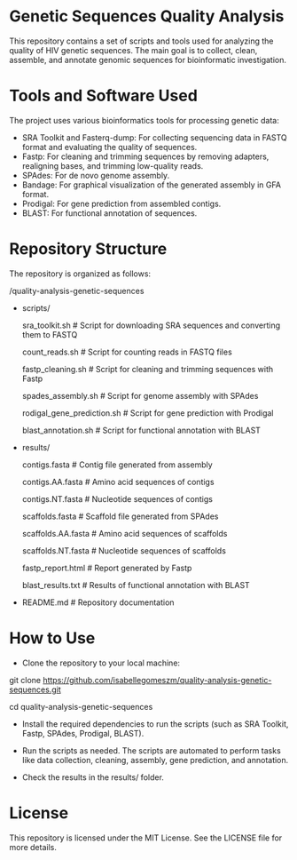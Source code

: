 # Genetic Sequences Quality Analysis

This repository contains a set of scripts and tools used for analyzing the quality of HIV genetic sequences. The main goal is to collect, clean, assemble, and annotate genomic sequences for bioinformatic investigation.



# Tools and Software Used

The project uses various bioinformatics tools for processing genetic data:

- SRA Toolkit and Fasterq-dump: For collecting sequencing data in FASTQ format and evaluating the quality of sequences.
- Fastp: For cleaning and trimming sequences by removing adapters, realigning bases, and trimming low-quality reads.
- SPAdes: For de novo genome assembly.
- Bandage: For graphical visualization of the generated assembly in GFA format.
- Prodigal: For gene prediction from assembled contigs.
- BLAST: For functional annotation of sequences.

  

# Repository Structure

The repository is organized as follows:

/quality-analysis-genetic-sequences

- scripts/
  
  sra_toolkit.sh        # Script for downloading SRA sequences and converting them to FASTQ

  count_reads.sh         # Script for counting reads in FASTQ files

  fastp_cleaning.sh      # Script for cleaning and trimming sequences with Fastp

  spades_assembly.sh     # Script for genome assembly with SPAdes

  rodigal_gene_prediction.sh  # Script for gene prediction with Prodigal

  blast_annotation.sh    # Script for functional annotation with BLAST
  

- results/
  
  contigs.fasta          # Contig file generated from assembly

  contigs.AA.fasta # Amino acid sequences of contigs

  contigs.NT.fasta # Nucleotide sequences of contigs

  scaffolds.fasta        # Scaffold file generated from SPAdes
  
  scaffolds.AA.fasta # Amino acid sequences of scaffolds

  scaffolds.NT.fasta # Nucleotide sequences of scaffolds
  
  fastp_report.html      # Report generated by Fastp

  blast_results.txt      # Results of functional annotation with BLAST

  

- README.md               # Repository documentation



# How to Use

- Clone the repository to your local machine:

git clone https://github.com/isabellegomeszm/quality-analysis-genetic-sequences.git

cd quality-analysis-genetic-sequences

- Install the required dependencies to run the scripts (such as SRA Toolkit, Fastp, SPAdes, Prodigal, BLAST).

- Run the scripts as needed. The scripts are automated to perform tasks like data collection, cleaning, assembly, gene prediction, and annotation.

- Check the results in the results/ folder.



# License
This repository is licensed under the MIT License. See the LICENSE file for more details.
